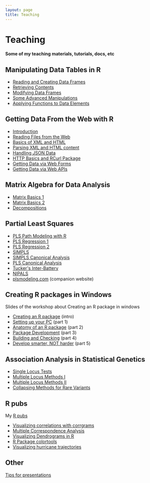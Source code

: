```yaml
---
layout: page
title: Teaching
---
```


# Teaching

#### Some of my teaching materials, tutorials, docs, etc


## <a name="webdata"></a>Manipulating Data Tables in R

<ul>
	<li><a href="https://docs.google.com/presentation/d/1frT_uB2vAmTdX2-daq2LVCTYRG1iAb2Qj02LvM7UPUY/pub?start=false&loop=false&delayms=3000" target="_blank">Reading and Creating Data Frames</a></li>
	<li><a href="https://docs.google.com/presentation/d/1BKaF9JFat_-gZ7zZWIf0zr7mQhW3_MA29uFW44la6b8/pub?start=false&loop=false&delayms=3000" target="_blank">Retrieving Contents</a></li>
	<li><a href="https://docs.google.com/presentation/d/1HmHV1QYbVOtxGfCeSWgJQdSpnrKGOqVAqxrTSX1OVmo/pub?start=false&loop=false&delayms=3000" target="_blank">Modifying Data Frames</a></li>
	<li><a href="https://docs.google.com/presentation/d/1jWDk_9VEb9pz9jCjhLI_il-VDQQUSgBnZyewyZiuKKI/pub?start=false&loop=false&delayms=3000" target="_blank">Some Advanced Manipulations</a></li>
	<li><a href="https://docs.google.com/presentation/d/1Jp4QgnL4cncMB-f4k-4tMMR2gkdmwkCYpeZx3gUMdeY/pub?start=false&loop=false&delayms=3000" target="_blank">Applying Functions to Data Elements</a></li>
</ul>


## <a name="webdata"></a>Getting Data From the Web with R

- [Introduction](/work/webdata/getting_web_data_r1_introduction.pdf)
- [Reading Files from the Web](/work/webdata/getting_web_data_r2_reading_files.pdf)
- [Basics of XML and HTML](/work/webdata/getting_web_data_r3_basics_xml_html.pdf)
- [Parsing XML and HTML content](/work/webdata/getting_web_data_r4_parsing_xml_html.pdf)
- [Handling JSON Data](/work/webdata/getting_web_data_r5_json_data.pdf)
- [HTTP Basics and RCurl Package](/work/webdata/getting_web_data_r6_http_rcurl.pdf)
- [Getting Data via Web Forms](/work/webdata/getting_web_data_r7_web_forms.pdf)
- [Getting Data via Web APIs](/work/webdata/getting_web_data_r8_web_apis.pdf)


## <a name="matrix"></a>Matrix Algebra for Data Analysis

- [Matrix Basics 1](/teaching/matrix_basics1.pdf)
- [Matrix Basics 2](/teaching/matrix_basics2.pdf)
- [Decompositions](/teaching/matrix_decompositions.pdf)


## <a name="pls"></a>Partial Least Squares

- [PLS Path Modeling with R](/PLS_Path_Modeling_with_R.pdf)
- [PLS Regression 1](/plsdepot_plsreg1.pdf)
- [PLS Regression 2](/plsdepot_plsreg2.pdf)
- [SIMPLS](/plsdepot_simpls.pdf)
- [SIMPLS Canonical Analysis](/plsdepot_simplsca.pdf)
- [PLS Canonical Analysis](/plsdepot_plsca.pdf)
- [Tucker's Inter-Battery](/plsdepot_interbat.pdf)
- [NIPALS](/plsdepot_nipals.pdf)
- [plsmodeling.com](http://www.plsmodeling.com) (companion website)


## Creating R packages in Windows

Slides of the workshop about Creating an R package in windows

- [Creating an R package](https://docs.google.com/presentation/d/1mGSgTeYeiDv-LRpFQ2xGJw7DEPcfeAEXYPP4ltq5Sd0/pub?start=false&loop=false&delayms=3000) (intro)
- [Setting up your PC](https://docs.google.com/presentation/d/1U4TlOWaRxfjauDzMYrD6ikLTUnbohrgsGBUUVi0oGRk/pub?start=false&loop=false&delayms=3000) (part 1)
- [Anatomy of an R package](https://docs.google.com/presentation/d/172gIqfZhXyhU5hf9LUYTyyb-JqEYgdzJaQKmlHWartA/pub?start=false&loop=false&delayms=3000) (part 2)
- [Package Development](https://docs.google.com/presentation/d/17znjKQVaTcdZXBr5a_32VvSK8GzygswNK6J0lYgTT2g/pub?start=false&loop=false&delayms=3000) (part 3)
- [Building and Checking](https://docs.google.com/presentation/d/1cvQdA0km9pkE0mTTMhwAvbztdZeQsP48zNsDB1kfw8M/pub?start=false&loop=false&delayms=3000) (part 4)
- [Develop smarter, NOT harder](https://docs.google.com/presentation/d/1C085WTEjKd7oA0LyxuaQC8ESNsEMXFdOR7ditl3qeZM/pub?start=false&loop=false&delayms=3000) (part 5)


## Association Analysis in Statistical Genetics

- [Single Locus Tests](https://docs.google.com/presentation/d/1a31SELGS6JXivQAY0jy3G3BtuUJHxiELWGl-gk-N5Nw/pub?start=false&loop=false&delayms=3000)
- [Multiple Locus Methods I](https://docs.google.com/presentation/d/1PIwawKmn_lDJp5W28xzxpVtzK0hVVEYr7caL85oCFpQ/pub?start=false&loop=false&delayms=3000)
- [Multiple Locus Methods II](https://docs.google.com/presentation/d/1d-rrAheiWtCnPxEOgGFOhO9wSKjYVKtrW8reukwPSUs/pub?start=false&loop=false&delayms=3000)
- [Collapsing Methods for Rare Variants](https://docs.google.com/presentation/d/1aj7QJP5MJ2XceeZMReVgQLlBQXMpVJAnfmKnCKOoFSc/pub?start=false&loop=false&delayms=3000)


## R pubs

My [R pubs](http://rpubs.com/gaston)

- [Visualizing correlations with corrgrams](http://rpubs.com/gaston/corrgrams)
- [Multiple Correspondence Analysis](http://rpubs.com/gaston/MCA)
- [Visualizing Dendrograms in R](http://rpubs.com/gaston/dendrograms)
- [R Package colortools](http://rpubs.com/gaston/colortools)
- [Visualizing hurricane trajectories](http://rpubs.com/gaston/hurricanes)


## Other

[Tips for presentations](https://docs.google.com/presentation/d/1XZj_vU9LMCYZYjAuDQI1QecXLl004wz32OpXB3uzl04/pub?start=false&amp;loop=false&amp;delayms=3000)

<br/>